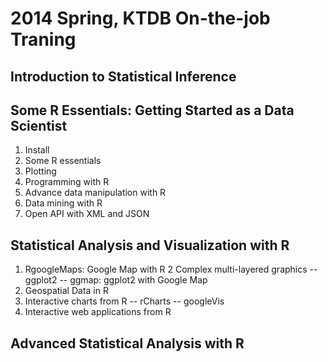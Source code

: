 2014 Spring, KTDB On-the-job Traning
=====================================
## Introduction to Statistical Inference

## Some R Essentials: Getting Started as a Data Scientist
1. Install 
2. Some R essentials
3. Plotting
4. Programming with R
5. Advance data manipulation with R
6. Data mining with R
7. Open API with XML and JSON


## Statistical Analysis and Visualization with R
1. RgoogleMaps: Google Map with R
2 Complex multi-layered graphics 
-- ggplot2
-- ggmap: ggplot2 with Google Map
3. Geospatial Data in R
4. Interactive charts from R 
-- rCharts
-- googleVis
5. Interactive web applications from R


## Advanced Statistical Analysis with R
